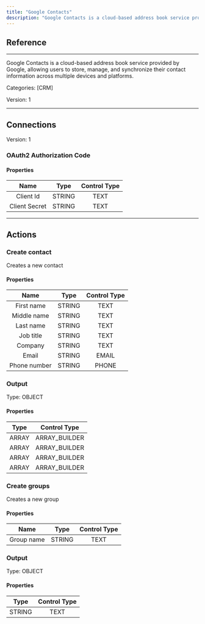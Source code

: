 ```yaml
---
title: "Google Contacts"
description: "Google Contacts is a cloud-based address book service provided by Google, allowing users to store, manage, and synchronize their contact information across multiple devices and platforms."
---
```

## Reference
<hr />

Google Contacts is a cloud-based address book service provided by Google, allowing users to store, manage, and synchronize their contact information across multiple devices and platforms.


Categories: [CRM]


Version: 1

<hr />



## Connections

Version: 1


### OAuth2 Authorization Code

#### Properties

|      Name      |     Type     |     Control Type     |
|:--------------:|:------------:|:--------------------:|
| Client Id | STRING | TEXT  |
| Client Secret | STRING | TEXT  |





<hr />





## Actions


### Create contact
Creates a new contact

#### Properties

|      Name      |     Type     |     Control Type     |
|:--------------:|:------------:|:--------------------:|
| First name | STRING | TEXT  |
| Middle name | STRING | TEXT  |
| Last name | STRING | TEXT  |
| Job title | STRING | TEXT  |
| Company | STRING | TEXT  |
| Email | STRING | EMAIL  |
| Phone number | STRING | PHONE  |


### Output



Type: OBJECT

#### Properties

|     Type     |     Control Type     |
|:------------:|:--------------------:|
| ARRAY | ARRAY_BUILDER  |
| ARRAY | ARRAY_BUILDER  |
| ARRAY | ARRAY_BUILDER  |
| ARRAY | ARRAY_BUILDER  |





### Create groups
Creates a new group

#### Properties

|      Name      |     Type     |     Control Type     |
|:--------------:|:------------:|:--------------------:|
| Group name | STRING | TEXT  |


### Output



Type: OBJECT

#### Properties

|     Type     |     Control Type     |
|:------------:|:--------------------:|
| STRING | TEXT  |






